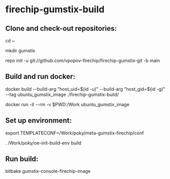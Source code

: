 # firechip-gumstix-build

## Clone and check-out repositories:

cd ~

mkdir gumstix

repo init -u git://github.com/vpopov-firechip/firechip-gumstix-git -b main

## Build and run docker:

docker build --build-arg "host_uid=$(id -u)" --build-arg "host_gid=$(id -g)" --tag ubuntu_gumstix_image ./firechip-gumstix-build/

docker run -it --rm -v $PWD:/Work ubuntu_gumstix_image

## Set up environment:

export TEMPLATECONF=/Work/poky/meta-gumstix-firechip/conf

. /Work/poky/oe-init-build-env build

## Run build:

bitbake gumstix-console-firechip-image
